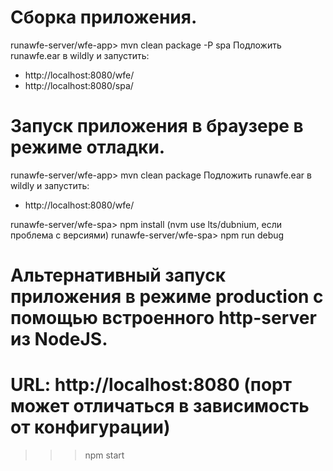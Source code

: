 # Сборка приложения.

runawfe-server/wfe-app> mvn clean package -P spa
Подложить runawfe.ear в wildly и запустить:
* http://localhost:8080/wfe/
* http://localhost:8080/spa/

# Запуск приложения в браузере в режиме отладки.

runawfe-server/wfe-app> mvn clean package
Подложить runawfe.ear в wildly и запустить:
* http://localhost:8080/wfe/

runawfe-server/wfe-spa> npm install (nvm use lts/dubnium, если проблема с версиями)
runawfe-server/wfe-spa> npm run debug

# Альтернативный запуск приложения в режиме production с помощью встроенного http-server из NodeJS.
# URL: http://localhost:8080 (порт может отличаться в зависимость от конфигурации)
>>>npm start
